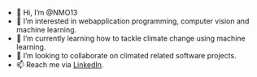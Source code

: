 - 👋 Hi, I’m @NMO13
- 👀 I’m interested in webapplication programming, computer vision and machine learning.
- 🌱 I’m currently learning how to tackle climate change using machine learning.
- 💞️ I’m looking to collaborate on climated related software projects.
- 📫 Reach me via [LinkedIn](https://www.linkedin.com/in/martin-ennemoser).

<!---
NMO13/NMO13 is a ✨ special ✨ repository because its `README.md` (this file) appears on your GitHub profile.
You can click the Preview link to take a look at your changes.
--->
